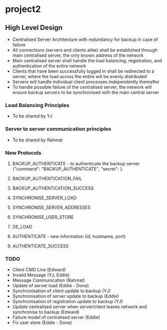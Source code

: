 # project2

## High Level Design
- Centralised Server Architecture with redundancy for backup in case of failure
- All connections (servers and clients alike) shall be established through main centralised server, the only known address of the network
- Main centralised server shall handle the load balancing, registration, and authentication of the entire network
- Clients that have been successfully logged in shall be redirected to a server, where the load across the entire will be evenly distributed
- Servers will handle individual client processes independently thereafter
- To handle possible failure of the centralised server, the network will ensure backup servers to be synchronised with the main central server

### Load Balancing Principles
- To be shared by YJ

### Server to server communication principles
- To be shared by Rahmat

### New Protocols
1. BACKUP_AUTHENTICATE - to authenticate the backup server
{"command": "BACKUP_AUTHENTICATE",
"secret": <secret>}

2. BACKUP_AUTHENTICATION_FAIL
3. BACKUP_AUTHENTICATION_SUCCESS
4. SYNCHRONISE_SERVER_LOAD
5. SYNCHRONISE_SERVER_ADDRESSES
6. SYNCHRONISE_USER_STORE
7. DE_LOAD 
8. AUTHENTICATE - new information (id, hostname, port)
9. AUTHENTICATE_SUCCESS

### TODO
- Client CMD Line (Edward)
- Invalid Message (YJ, Eddie)
- Message Communication (Rahmat)
- Update of server load (Eddie - Done)
- Synchronisation of client update to backup (YJ)
- Synchronisation of server update to backup (Eddie)
- Synchronisation of registration update to backup (YJ)
- Update centralised server when server/client leaves network and synchronise to backup (Edward)
- Failure model of centralised server (Eddie) 
- Fix user store (Eddie - Done)
